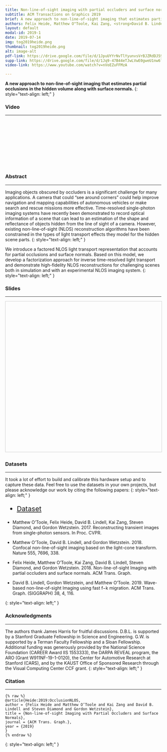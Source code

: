 ```yaml
---
title: Non-line-of-sight imaging with partial occluders and surface normals 
subtitle: ACM Transactions on Graphics 2019 
brief: A new approach to non-line-of-sight imaging that estimates partial occlusions in the hidden volume along with surface normals.
authors: Felix Heide, Matthew O"Toole, Kai Zang, <strong>David B. Lindell</strong>, Steven Diamond, Gordon Wetzstein 
layout: default
modal-id: 2019-1
date: 2019-07-14
img: tog2019heide.png
thumbnail: tog2019heide.png
alt: image-alt
pdf-link: https://drive.google.com/file/d/1JpuUYYrNvTlYyunvsVrBJZRdDJ5SVEed/view 
supp-link: https://drive.google.com/file/d/1Jq9-47B44eTJwLVwE0gweU1nw6lqB1kz/view
video-link: https://www.youtube.com/watch?v=nVoEZuFFMzA

---
```


**A new approach to non-line-of-sight imaging that estimates partial occlusions in the hidden volume along with surface normals.**
{: style="text-align: left;" }


### Video
- - -
<div class="embed-responsive embed-responsive-16by9">
<iframe class="lazy_load embed-responsive-item" src="" data-src="https://www.youtube.com/embed/nVoEZuFFMzA" frameborder="0" allow="accelerometer; autoplay; encrypted-media; gyroscope; picture-in-picture" allowfullscreen></iframe>
</div>

### Abstract
- - -
Imaging objects obscured by occluders is a significant challenge for many applications. A camera that could “see around corners” could help improve navigation and mapping capabilities of autonomous vehicles or make search and rescue missions more effective. Time-resolved single-photon imaging systems have recently been demonstrated to record optical information of a scene that can lead to an estimation of the shape and reflectance of objects hidden from the line of sight of a camera. However, existing non-line-of-sight (NLOS) reconstruction algorithms have been constrained in the types of light transport effects they model for the hidden scene parts.
{: style="text-align: left;" }

We introduce a factored NLOS light transport representation that accounts for partial occlusions and surface normals. Based on this model, we develop a factorization approach for inverse time-resolved light transport and demonstrate high-fidelity NLOS reconstructions for challenging scenes both in simulation and with an experimental NLOS imaging system.
{: style="text-align: left;" }

### Slides
- - -
<iframe src="" data-src="//www.slideshare.net/slideshow/embed_code/key/t2MyzgkClBKJD8" width="595" height="485" frameborder="0" marginwidth="0" marginheight="0" scrolling="no" style="border:1px solid #CCC; border-width:1px; margin-bottom:5px; max-width: 100%;" class="lazy_load" allowfullscreen> </iframe> 

### Datasets
- - -
It took a lot of effort to build and calibrate this hardware setup and to capture these data. Feel free to use the datasets in your own projects, but please acknowledge our work by citing the following papers:
{: style="text-align: left;" }

<ul class="list-inline" style="font-size: 22px;">
<li><a href="https://drive.google.com/file/d/1rIfzyJBT_EMeuP3d5yvouSVBnjCs4TCA/view">Dataset</a></li>
</ul>

<ul>
<li> <p> Matthew O’Toole, Felix Heide, David B. Lindell, Kai Zang, Steven Diamond, and Gordon Wetzstein. 2017. Reconstructing transient images from single-photon sensors. In Proc. CVPR. </p> </li>
<li> <p> Matthew O’Toole, David B. Lindell, and Gordon Wetzstein. 2018. Confocal non-line-of-sight imaging based on the light-cone transform. Nature 555, 7696, 338. </p></li>
<li><p> Felix Heide, Matthew O’Toole, Kai Zang, David B. Lindell, Steven Diamond, and Gordon Wetzstein. 2018. Non-line-of-sight Imaging with partial occluders and surface normals. ACM Trans. Graph.  </p></li>
<li><p> David B. Lindell, Gordon Wetzstein, and Matthew O’Toole. 2019. Wave-based non-line-of-sight Imaging using fast f−k migration. ACM Trans. Graph. (SIGGRAPH) 38, 4, 116.</p></li>
</ul>
{: style="text-align: left;" }

### Acknowledgments
- - -
The authors thank James Harris for fruitful discussions. D.B.L. is supported by a Stanford Graduate Fellowship in Science and Engineering. G.W. is supported by a Terman Faculty Fellowship and a Sloan Fellowship. Additional funding was generously provided by the National Science Foundation (CAREER Award IIS 1553333), the DARPA REVEAL program, the ARO (Grant W911NF-19-1-0120), the Center for Automotive Research at Stanford (CARS), and by the KAUST Office of Sponsored Research through the Visual Computing Center CCF grant.
{: style="text-align: left;" }

### Citation
- - -
```
{% raw %}
@article{Heide:2019:OcclusionNLOS,
author = {Felix Heide and Matthew O’Toole and Kai Zang and David B. Lindell and Steven Diamond and Gordon Wetzstein},
title = {Non-line-of-sight Imaging with Partial Occluders and Surface Normals},
journal = {ACM Trans. Graph.},
year = {2019}
}
{% endraw %}
```
{: style="text-align: left;" }


